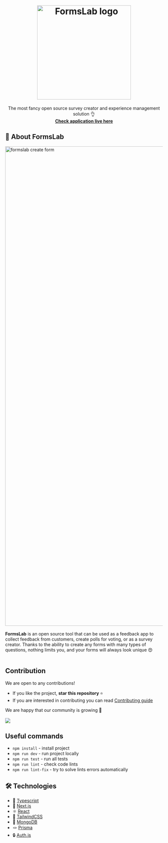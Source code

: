 <h1 align="center">
<img src="https://github.com/Ryczko/FormsLab/assets/51440879/6c899f04-b6c0-4bb8-8b86-42e576acc9ed" alt="FormsLab logo" width="300"/>
</h1>

<p align="center">The most fancy open source survey creator and experience management solution 👌 </br>
<strong><a href="https://formslab.vercel.app">Check application live here</a></strong>
</p>


## 🌟 About FormsLab
<img width="1527" alt="formslab create form" src="https://github.com/Ryczko/FormsLab/assets/51440879/930fb27e-99c1-441b-b27c-d054821e2f4b">
 </br> </br>
<strong>FormsLab</strong> is an open source tool that can be used as a feedback app to collect feedback from customers, create polls for voting, or as a survey creator. Thanks to the ability to create any forms with many types of questions, nothing limits you, and your forms will always look unique 😍
 </br> </br>


## Contribution
We are open to any contributions!
- If you like the project, <strong>star this repository </strong> ⭐
- If you are interested in contributing you can read [Contributing guide](https://github.com/Ryczko/FormsLab/blob/dev/CONTRIBUTING.md)

 We are happy that our community is growing 👏 </br> </br>
<a href="https://github.com/Ryczko/FormsLab/graphs/contributors">
  <img src="https://contrib.rocks/image?repo=Ryczko/FormsLab" />
</a>

## Useful commands

- `npm install` - install project
- `npm run dev` - run project locally
- `npm run test` - run all tests
- `npm run lint` - check code lints
- `npm run lint-fix` - try to solve lints errors automatically

## :hammer_and_wrench: Technologies 

- 💙 [Typescript](https://www.typescriptlang.org/)
- 🚀 [Next.js](https://nextjs.org/)
- ⚛️ [React](https://reactjs.org/)
- 🎨 [TailwindCSS](https://tailwindcss.com)
- 🌿 [MongoDB](https://www.mongodb.com/)
- 🪢 [Prisma](https://prisma.io/)
- 🔒 [Auth.js](https://authjs.dev/)
